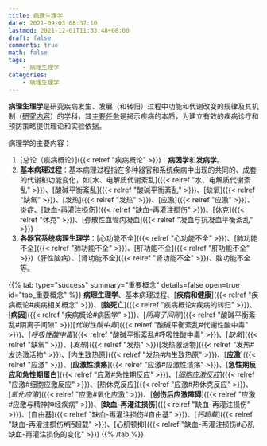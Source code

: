 ```yaml
---
title: 病理生理学
date: 2021-09-03 08:37:10
lastmod: 2021-12-01T11:33:48+08:00
draft: false
comments: true
math: false
tags:
    - 病理生理学
categories:
    - 病理生理学
---
```


**病理生理学**是研究疾病发生、发展（和转归）过程中功能和代谢改变的规律及其机制（<ins>研究内容</ins>）的学科，其<ins>主要任务</ins>是揭示疾病的本质，为建立有效的疾病诊疗和预防策略提供理论和实验依据。

<!--more-->

病理学的主要内容：

1. [总论（疾病概论）]({{< relref "疾病概论" >}})：**病因学**和**发病学**。
2. **基本病理过程**：基本病理过程指在多种器官和系统疾病中出现的共同的、成套的代谢和功能变化，如[水、电解质代谢紊乱]({{< relref "水、电解质代谢紊乱" >}})、[酸碱平衡紊乱]({{< relref "酸碱平衡紊乱" >}})、[缺氧]({{< relref "缺氧" >}})、[发热]({{< relref "发热" >}})、[应激]({{< relref "应激" >}})、炎症、[缺血-再灌注损伤]({{< relref "缺血-再灌注损伤" >}})、[休克]({{< relref "休克" >}})、[弥散性血管内凝血]({{< relref "凝血与抗凝血平衡紊乱" >}})
3. **各器官系统病理生理学**：[心功能不全]({{< relref "心功能不全" >}})、[肺功能不全]({{< relref "肺功能不全" >}})、[肝功能不全]({{< relref "肝功能不全" >}})（肝性脑病）、[肾功能不全]({{< relref "肾功能不全" >}})、脑功能不全等。

{{% tab type="success" summary="重要概念" details=false open=true id="tab_重要概念" %}}
**病理生理学**、基本病理过程、[**疾病和健康**]({{< relref "疾病概论#疾病相关概念" >}})、[**脑死亡**]({{< relref "疾病概论#疾病的转归" >}})、[**病因**]({{< relref "疾病概论#病因学" >}})、[*阴离子间隙*]({{< relref "酸碱平衡紊乱#阴离子间隙" >}})[*代谢性酸中毒*]({{< relref "酸碱平衡紊乱#代谢性酸中毒" >}})、[*呼吸性酸中毒*]({{< relref "酸碱平衡紊乱#呼吸性酸中毒" >}})、[*缺氧*]({{< relref "缺氧" >}})、[*发热*]({{< relref "发热" >}})[发热激活物]({{< relref "发热#发热激活物" >}})、[内生致热原]({{< relref "发热#内生致热原" >}})、[**应激**]({{< relref "应激" >}})、[**应激性溃疡**]({{< relref "应激#应激性溃疡" >}})、[**急性期反应和急性期蛋白**]({{< relref "应激#急性期反应" >}})、[*细胞应激反应*]({{< relref "应激#细胞应激反应" >}})、[热休克反应]({{< relref "应激#热休克反应" >}})、[*氧化应激*]({{< relref "应激#氧化应激" >}})、[**创伤后应激障碍**]({{< relref "应激#应激与精神神经疾病" >}})、[**缺血-再灌注损伤**]({{< relref "缺血-再灌注损伤" >}})、[自由基]({{< relref "缺血-再灌注损伤#自由基" >}})、[*钙超载*]({{< relref "缺血-再灌注损伤#钙超载" >}})、[心肌顿抑]({{< relref "缺血-再灌注损伤#心肌缺血-再灌注损伤的变化" >}})
{{% /tab %}}
